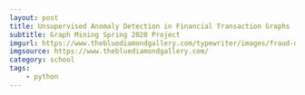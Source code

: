 ```yaml
---
layout: post
title: Unsupervised Anomaly Detection in Financial Transaction Graphs
subtitle: Graph Mining Spring 2020 Project
imgurl: https://www.thebluediamondgallery.com/typewriter/images/fraud-detection.jpg
imgsource: https://www.thebluediamondgallery.com/
category: school
tags:
    - python
---
```


